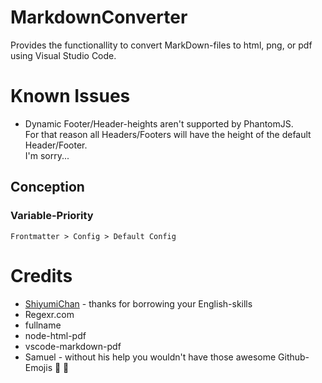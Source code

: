 # MarkdownConverter
Provides the functionallity to convert MarkDown-files to html, png, or pdf using Visual Studio Code.

# Known Issues

  - Dynamic Footer/Header-heights aren't supported by PhantomJS.  
    For that reason all Headers/Footers will have the height of the default Header/Footer.  
    I'm sorry...

## Conception
### Variable-Priority
```
Frontmatter > Config > Default Config
```

# Credits
 - [ShiyumiChan](https://shiyumichan.deviantart.com/) - thanks for borrowing your English-skills
 - Regexr.com
 - fullname
 - node-html-pdf
 - vscode-markdown-pdf
 - Samuel - without his help you wouldn't have those awesome Github-Emojis :tada: :tada: